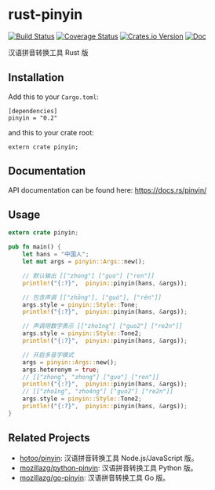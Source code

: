 # rust-pinyin

[![Build Status](https://img.shields.io/travis/mozillazg/rust-pinyin/master.svg)](https://travis-ci.org/mozillazg/rust-pinyin)
[![Coverage Status](https://img.shields.io/coveralls/mozillazg/rust-pinyin/master.svg)](https://coveralls.io/github/mozillazg/rust-pinyin)
[![Crates.io Version](https://img.shields.io/crates/v/pinyin.svg)](https://crates.io/crates/pinyin)
[![Doc](https://img.shields.io/badge/doc-reference-blue.svg)](https://docs.rs/pinyin/)

汉语拼音转换工具 Rust 版


Installation
------------

Add this to your `Cargo.toml`:

```
[dependencies]
pinyin = "0.2"
```

and this to your crate root:

```
extern crate pinyin;
```


Documentation
--------------

API documentation can be found here: https://docs.rs/pinyin/


Usage
------

```rust
extern crate pinyin;

pub fn main() {
    let hans = "中国人";
    let mut args = pinyin::Args::new();

    // 默认输出 [["zhong"] ["guo"] ["ren"]]
    println!("{:?}",  pinyin::pinyin(hans, &args));

    // 包含声调 [["zhōng"], ["guó"], ["rén"]]
    args.style = pinyin::Style::Tone;
    println!("{:?}",  pinyin::pinyin(hans, &args));

    // 声调用数字表示 [["zho1ng"] ["guo2"] ["re2n"]]
    args.style = pinyin::Style::Tone2;
    println!("{:?}",  pinyin::pinyin(hans, &args));

    // 开启多音字模式
    args = pinyin::Args::new();
    args.heteronym = true;
    // [["zhong", "zhong"] ["guo"] ["ren"]]
    println!("{:?}",  pinyin::pinyin(hans, &args));
    // [["zho1ng", "zho4ng"] ["guo2"] ["re2n"]]
    args.style = pinyin::Style::Tone2;
    println!("{:?}",  pinyin::pinyin(hans, &args));
}
```



Related Projects
-----------------

* [hotoo/pinyin](https://github.com/hotoo/pinyin): 汉语拼音转换工具 Node.js/JavaScript 版。
* [mozillazg/python-pinyin](https://github.com/mozillazg/python-pinyin): 汉语拼音转换工具 Python 版。
* [mozillazg/go-pinyin](https://github.com/mozillazg/go-pinyin): 汉语拼音转换工具 Go 版。
